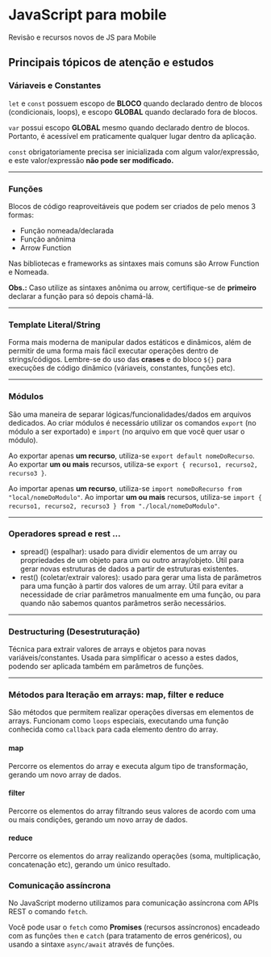 # JavaScript para mobile
 
Revisão e recursos novos de JS para Mobile

## Principais tópicos de atenção e estudos

### Váriaveis e Constantes

`let` e `const` possuem escopo de **BLOCO** quando
declarado dentro de blocos (condicionais, loops), e escopo
**GLOBAL** quando declarado fora de blocos.

`var` possui escopo **GLOBAL** mesmo quando declarado dentro de blocos. 
Portanto, é acessível em praticamente qualquer lugar dentro da aplicação.

`const` obrigatoriamente precisa ser inicializada com algum
valor/expressão, e este valor/expressão **não pode ser modificado.**

---

### Funções 

Blocos de código reaproveitáveis que podem ser criados de pelo menos 3 formas:

- Função nomeada/declarada
- Função anônima
- Arrow Function

Nas bibliotecas e frameworks as sintaxes mais comuns são Arrow Function e Nomeada.

**Obs.:** Caso utilize as sintaxes anônima ou arrow, certifique-se de **primeiro** declarar a função para só depois chamá-lá.

---

### Template Literal/String 

Forma mais moderna de manipular dados estáticos e dinâmicos, além de permitir de uma forma mais fácil executar operações dentro de strings/códigos. Lembre-se do uso das **crases** e do bloco `${}` para execuções de código dinâmico (váriaveis, constantes, funções etc).

---

### Módulos

São uma maneira de separar lógicas/funcionalidades/dados em arquivos dedicados. Ao criar módulos é necessário utilizar os comandos `export` (no módulo a ser exportado) e `import` (no arquivo em que você quer usar o módulo).

Ao exportar apenas **um recurso**, utiliza-se `export default nomeDoRecurso`. Ao exportar **um ou mais** recursos, utiliza-se `export { recurso1, recurso2, recurso3 }`.

Ao importar apenas **um recurso**, utiliza-se `import nomeDoRecurso from "local/nomeDoModulo"`. Ao importar **um ou mais** recursos, utiliza-se `import { recurso1, recurso2, recurso3 } from "./local/nomeDoModulo"`.

---

### Operadores spread e rest ...

- spread() (espalhar): usado para dividir elementos de um array ou propriedades de um objeto para um ou outro array/objeto. Útil para gerar novas estruturas de dados a partir de estruturas existentes.
- rest() (coletar/extrair valores): usado para gerar uma lista de parâmetros para uma função à partir dos valores de um array. Útil para evitar a necessidade de criar parâmetros manualmente em uma função, ou para quando não sabemos quantos parâmetros serão necessários.

--- 

### Destructuring (Desestruturação)

Técnica para extrair valores de arrays e objetos para novas variáveis/constantes. Usada para simplificar o acesso a estes dados, podendo ser aplicada também em parâmetros de funções.

--- 

### Métodos para Iteração em arrays: map, filter e reduce

São métodos que permitem realizar operações diversas em elementos de arrays. Funcionam como `loops` especiais, executando uma função conhecida como `callback` para cada elemento dentro do array.

#### map 

Percorre os elementos do array e executa algum tipo de transformação, gerando um novo array de dados.

#### filter

Percorre os elementos do array filtrando seus valores de acordo
com uma ou mais condições, gerando um novo array de dados.

#### reduce

Percorre os elementos do array realizando operações (soma, multiplicação, concatenação etc), gerando um único resultado.

### Comunicação assíncrona

No JavaScript moderno utilizamos para comunicação assíncrona com APIs REST o comando `fetch`.

Você pode usar o `fetch` como **Promises** (recursos assíncronos) encadeado com as funções `then` e `catch` (para tratamento de erros genéricos), ou usando a sintaxe `async/await` através de funções.